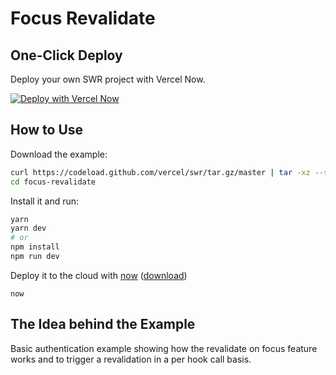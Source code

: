 # Focus Revalidate

## One-Click Deploy

Deploy your own SWR project with Vercel Now.

[![Deploy with Vercel Now](https://vercel.com/button)](https://vercel.com/new/project?template=https://github.com/vercel/swr/tree/master/examples/focus-revalidate)

## How to Use

Download the example:

```bash
curl https://codeload.github.com/vercel/swr/tar.gz/master | tar -xz --strip=2 swr-master/examples/focus-revalidate
cd focus-revalidate
```

Install it and run:

```bash
yarn
yarn dev
# or
npm install
npm run dev
```

Deploy it to the cloud with [now](https://vercel.com/home) ([download](https://vercel.com/download))

```
now
```

## The Idea behind the Example

Basic authentication example showing how the revalidate on focus feature works and to trigger a revalidation in a per hook call basis.
